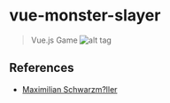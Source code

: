 # vue-monster-slayer

> Vue.js Game
![alt tag](http://i.imgur.com/elc6X00.png)


## References
- [Maximilian Schwarzm?ller](https://github.com/mschwarzmueller)
